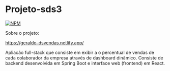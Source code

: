 # Projeto-sds3
[![NPM](https://img.shields.io/npm/l/react)](https://github.com/Geraldo-git/projeto-sds3/blob/main/LICENSE)

Sobre o projeto:

https://geraldo-dsvendas.netlify.app/

Apliacão full-stack que consiste em exibir a o percentual de vendas de cada colaborador da empresa através de dashboard dinâmico. Consiste de backend desenvolvida em Spring Boot e interface web (frontend) em React.
